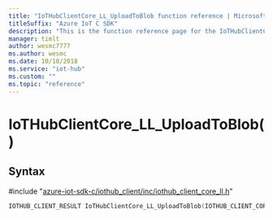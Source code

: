 ```yaml
---                             
title: "IoTHubClientCore_LL_UploadToBlob function reference | Microsoft Docs" 
titleSuffix: "Azure IoT C SDK"            
description: "This is the function reference page for the IoTHubClientCore_LL_UploadToBlob() function in the Azure IoT C SDK. This SDK is used with Azure IoT Hub and Azure IoT Hub Device Provisioning Service"            
manager: timlt                 
author: wesmc7777              
ms.author: wesmc               
ms.date: 10/18/2018                    
ms.service: "iot-hub"             
ms.custom: ""                
ms.topic: "reference"        
---                            
```


# IoTHubClientCore_LL_UploadToBlob()

## Syntax

\#include "[azure-iot-sdk-c/iothub_client/inc/iothub_client_core_ll.h](../iothub-client-core-ll-h.md)"  
```C
IOTHUB_CLIENT_RESULT IoTHubClientCore_LL_UploadToBlob(IOTHUB_CLIENT_CORE_LL_HANDLE  C2);
```

